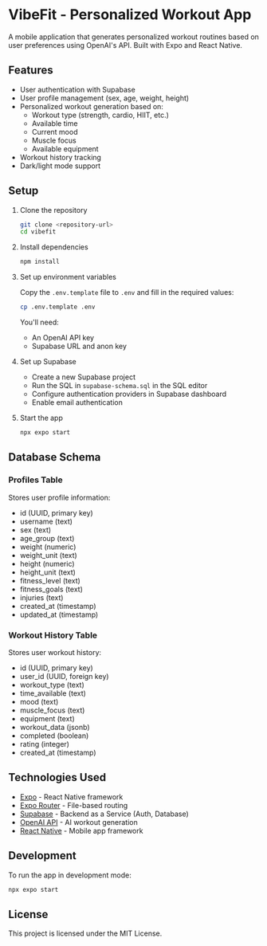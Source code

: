 # VibeFit - Personalized Workout App

A mobile application that generates personalized workout routines based on user preferences using OpenAI's API. Built with Expo and React Native.

## Features

- User authentication with Supabase
- User profile management (sex, age, weight, height)
- Personalized workout generation based on:
  - Workout type (strength, cardio, HIIT, etc.)
  - Available time
  - Current mood
  - Muscle focus
  - Available equipment
- Workout history tracking
- Dark/light mode support

## Setup

1. Clone the repository

   ```bash
   git clone <repository-url>
   cd vibefit
   ```

2. Install dependencies

   ```bash
   npm install
   ```

3. Set up environment variables

   Copy the `.env.template` file to `.env` and fill in the required values:

   ```bash
   cp .env.template .env
   ```

   You'll need:

   - An OpenAI API key
   - Supabase URL and anon key

4. Set up Supabase

   - Create a new Supabase project
   - Run the SQL in `supabase-schema.sql` in the SQL editor
   - Configure authentication providers in Supabase dashboard
   - Enable email authentication

5. Start the app

   ```bash
   npx expo start
   ```

## Database Schema

### Profiles Table

Stores user profile information:

- id (UUID, primary key)
- username (text)
- sex (text)
- age_group (text)
- weight (numeric)
- weight_unit (text)
- height (numeric)
- height_unit (text)
- fitness_level (text)
- fitness_goals (text)
- injuries (text)
- created_at (timestamp)
- updated_at (timestamp)

### Workout History Table

Stores user workout history:

- id (UUID, primary key)
- user_id (UUID, foreign key)
- workout_type (text)
- time_available (text)
- mood (text)
- muscle_focus (text)
- equipment (text)
- workout_data (jsonb)
- completed (boolean)
- rating (integer)
- created_at (timestamp)

## Technologies Used

- [Expo](https://expo.dev/) - React Native framework
- [Expo Router](https://docs.expo.dev/router/introduction/) - File-based routing
- [Supabase](https://supabase.com/) - Backend as a Service (Auth, Database)
- [OpenAI API](https://platform.openai.com/) - AI workout generation
- [React Native](https://reactnative.dev/) - Mobile app framework

## Development

To run the app in development mode:

```bash
npx expo start
```

## License

This project is licensed under the MIT License.
